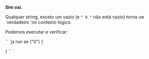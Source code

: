 **Sim vai.**

Qualquer string, exceto um vazio (e `" 0 "` não está vazio) torna-se `verdadeiro 'no contexto lógico.

Podemos executar e verificar:

`` `js run
se ("0") {

}
`` `

